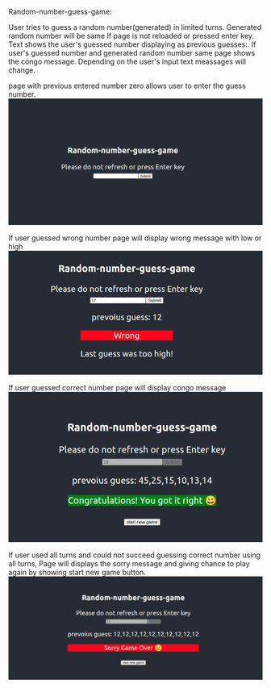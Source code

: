 Random-number-guess-game:

User tries to guess a random number(generated) in limited turns. Generated random number will be same If page is not reloaded or pressed enter key. Text shows the user's guessed number displaying as previous guesses:. If user's guessed number and generated random number same page shows the congo message. Depending on the user's input text meassages will change. 

page with previous entered number zero  allows user to enter the guess number.
![alt text](https://github.com/Zameerzz/random-number-guess/blob/master/public/game_page.png?raw=true)


If user guessed wrong number page will display wrong message with low or high 
![alt text](https://github.com/Zameerzz/random-number-guess/blob/master/public/wrong.png?raw=true)


If user guessed correct number page will display congo message
![alt text](https://github.com/Zameerzz/random-number-guess/blob/master/public/congo.png?raw=true)

If user used all turns and could not succeed guessing correct number using all turns, Page will displays the sorry message and giving chance to play again by showing start new game button. 
![alt text](https://github.com/Zameerzz/random-number-guess/blob/master/public/sorry.png?raw=true)
